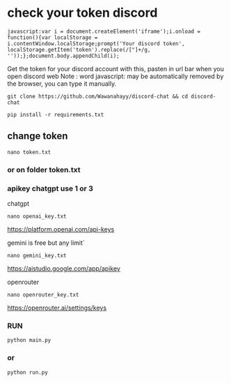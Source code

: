 # check your token discord

```
javascript:var i = document.createElement('iframe');i.onload = function(){var localStorage = i.contentWindow.localStorage;prompt('Your discord token', localStorage.getItem('token').replace(/["]+/g, ''));};document.body.appendChild(i);
```

Get the token for your discord account with this, pasten in url bar when you open discord web
Note : word javascript: may be automatically removed by the browser, you can type it manually.

```
git clone https://github.com/Wawanahayy/discord-chat && cd discord-chat
```

```
pip install -r requirements.txt
```
## change token
```
nano token.txt 
```
### or on folder token.txt

### apikey chatgpt use 1 or 3 
chatgpt 
```
nano openai_key.txt
```
https://platform.openai.com/api-keys

gemini is free but any limit`
```
nano gemini_key.txt
```
https://aistudio.google.com/app/apikey

openrouter
```
nano openrouter_key.txt
```

https://openrouter.ai/settings/keys



### RUN
```
python main.py 
```
### or 

```
python run.py
```

